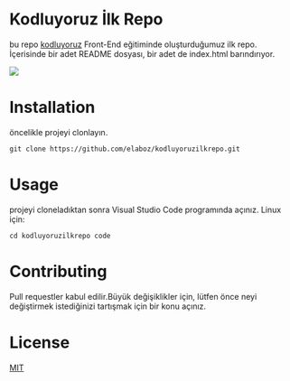 # **Kodluyoruz İlk Repo**

bu repo [kodluyoruz](https://www.kodluyoruz.org/) Front-End eğitiminde oluşturduğumuz ilk repo. İçerisinde bir adet README dosyası, bir adet de index.html barındırıyor.

![](2021-07-02-17-05-02.png)

# **Installation**

öncelikle projeyi clonlayın.

```
git clone https://github.com/elaboz/kodluyoruzilkrepo.git
```

# **Usage**
projeyi cloneladıktan sonra Visual Studio Code programında açınız.
Linux için:

```
cd kodluyoruzilkrepo code
```
# **Contributing**
Pull requestler kabul edilir.Büyük değişiklikler için, lütfen önce neyi değiştirmek istediğinizi tartışmak için bir konu açınız.
# **License**
[MIT](https://choosealicense.com/licenses/mit/)


